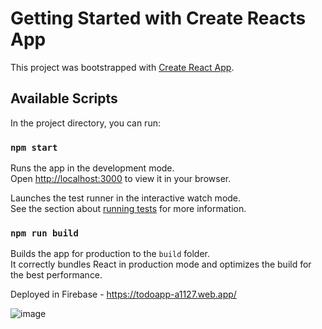# Getting Started with Create Reacts App

This project was bootstrapped with [Create React App](https://github.com/facebook/create-react-app).

## Available Scripts

In the project directory, you can run:

### `npm start`

Runs the app in the development mode.\
Open [http://localhost:3000](http://localhost:3000) to view it in your browser.


Launches the test runner in the interactive watch mode.\
See the section about [running tests](https://facebook.github.io/create-react-app/docs/running-tests) for more information.

### `npm run build`

Builds the app for production to the `build` folder.\
It correctly bundles React in production mode and optimizes the build for the best performance.

Deployed in Firebase -  https://todoapp-a1127.web.app/ 


![image](https://user-images.githubusercontent.com/60100410/217211825-d320d583-615d-431c-a2d7-022b0d0f8591.png)

